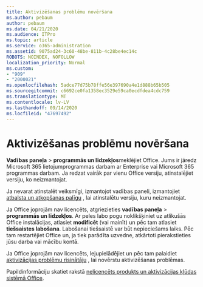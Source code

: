 ```yaml
---
title: Aktivizēšanas problēmu novēršana
ms.author: pebaum
author: pebaum
ms.date: 04/21/2020
ms.audience: ITPro
ms.topic: article
ms.service: o365-administration
ms.assetid: 9075ad24-3c60-48be-811b-4c28be4ec14c
ROBOTS: NOINDEX, NOFOLLOW
localization_priority: Normal
ms.custom:
- "909"
- "2000021"
ms.openlocfilehash: 5adce77d75b78ffe56e397690a4e1d888b65b505
ms.sourcegitcommit: c6692ce0fa1358ec3529e59ca0ecdfdea4cdc759
ms.translationtype: MT
ms.contentlocale: lv-LV
ms.lasthandoff: 09/14/2020
ms.locfileid: "47697492"
---
```

# <a name="activation-troubleshooting"></a>Aktivizēšanas problēmu novēršana

**Vadības paneļa** \> **programmās un līdzekļos**meklējiet Office. Jums ir jāredz Microsoft 365 lietojumprogrammas darbam ar Enterprise vai Microsoft 365 programmas darbam. Ja redzat vairāk par vienu Office versiju, atinstalējiet versiju, ko neizmantojat.
  
Ja nevarat atinstalēt veiksmīgi, izmantojot vadības paneli, izmantojiet [atbalsta un atkopšanas palīgu](https://aka.ms/SARA-OfficeUninstall-Alchemy) , lai atinstalētu versiju, kuru neizmantojat.
  
Ja Office joprojām nav licencēts, atgriezieties **vadības paneļa** \> **programmās un līdzekļos**. Ar peles labo pogu noklikšķiniet uz atlikušās Office instalācijas, atlasiet **modificēt** (vai mainīt) un pēc tam atlasiet **tiešsaistes labošana**. Labošanai tiešsaistē var būt nepieciešams laiks. Pēc tam restartējiet Office un, ja tiek parādīta uzvedne, atkārtoti pierakstieties jūsu darba vai mācību kontā.
  
Ja Office joprojām nav licencēts, lejupielādējiet un pēc tam palaidiet [aktivizācijas problēmu risinātāju](https://aka.ms/SARA-OfficeActivation-Alchemy) , lai novērstu aktivizēšanas problēmas.
  
Papildinformāciju skatiet rakstā [nelicencēts produkts un aktivizācijas kļūdas sistēmā Office](https://support.office.com/article/0d23d3c0-c19c-4b2f-9845-5344fedc4380).
